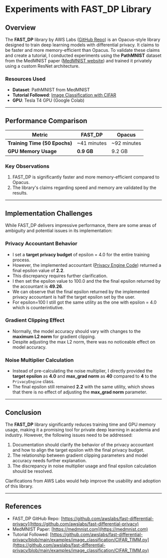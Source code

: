 # Experiments with FAST_DP Library

## Overview

The **FAST_DP** library by AWS Labs ([GitHub Repo](https://github.com/awslabs/fast-differential-privacy)) is an Opacus-style library designed to train deep learning models with differential privacy. It claims to be faster and more memory-efficient than Opacus. To validate these claims and create a tutorial, I conducted experiments using the **PathMNIST** dataset from the MedMNIST paper ([MedMNIST website](https://medmnist.com)) and trained it privately using a custom ResNet architecture.

### Resources Used

- **Dataset**: PathMNIST from MedMNIST
- **Tutorial Followed**: [Image Classification with CIFAR](https://github.com/awslabs/fast-differential-privacy/blob/main/examples/image_classification/CIFAR_TIMM.py)
- **GPU**: Tesla T4 GPU (Google Colab)

---

## Performance Comparison

| Metric                     | FAST_DP       | Opacus        |
|----------------------------|---------------|---------------|
| **Training Time (50 Epochs)** | ~41 minutes   | ~92 minutes   |
| **GPU Memory Usage**        | **0.9 GB**    | 9.2 GB        |

### Key Observations

1. FAST_DP is significantly faster and more memory-efficient compared to Opacus.
2. The library's claims regarding speed and memory are validated by the results.

---

## Implementation Challenges

While FAST_DP delivers impressive performance, there are some areas of ambiguity and potential issues in its implementation:

### Privacy Accountant Behavior

- I set a **target privacy budget** of epsilon = 4.0 for the entire training process.
- However, the implemented accountant ([Privacy Engine Code](https://github.com/awslabs/fast-differential-privacy/blob/main/fastDP/privacy_engine.py#L401)) returned a final epsilon value of **2.2**.
- This discrepancy requires further clarification.
- I then set the epsilon value to 100.0 and the the final epsilon returned by the accountant is **49.26**.
- We can observe that the final epsilon returned by the implemented privacy accountant is half the target epsilon set by the user.
- For epsilon=100 I still got the same utility as the one with epsilon = 4.0 which is counterintiutive.

### Gradient Clipping Effect

- Normally, the model accuracy should vary with changes to the **maximum L2 norm** for gradient clipping.
- Despite adjusting the max L2 norm, there was no noticeable effect on model accuracy.

### Noise Multiplier Calculation

- Instead of pre-calculating the noise multiplier, I directly provided the **target epsilon** as **4.0** and **max_grad norm** as **40** compared to **4** to the `PrivacyEngine` class.
- The final epsilon still remained **2.2** with the same utility, which shows that there is no effect of adjusting the **max_grad norm** parameter.

---

## Conclusion

The **FAST_DP** library significantly reduces training time and GPU memory usage, making it a promising tool for private deep learning in academia and industry. However, the following issues need to be addressed:

1. Documentation should clarify the behavior of the privacy accountant and how to align the target epsilon with the final privacy budget.
2. The relationship between gradient clipping parameters and model accuracy needs further explanation.
3. The discrepancy in noise multiplier usage and final epsilon calculation should be resolved.

Clarifications from AWS Labs would help improve the usability and adoption of this library.

---

## References

- FAST_DP GitHub Repo: [https://github.com/awslabs/fast-differential-privacy](https://github.com/awslabs/fast-differential-privacy)
- MedMNIST Paper: [https://medmnist.com](https://medmnist.com)
- Tutorial Followed: [https://github.com/awslabs/fast-differential-privacy/blob/main/examples/image_classification/CIFAR_TIMM.py](https://github.com/awslabs/fast-differential-privacy/blob/main/examples/image_classification/CIFAR_TIMM.py)
